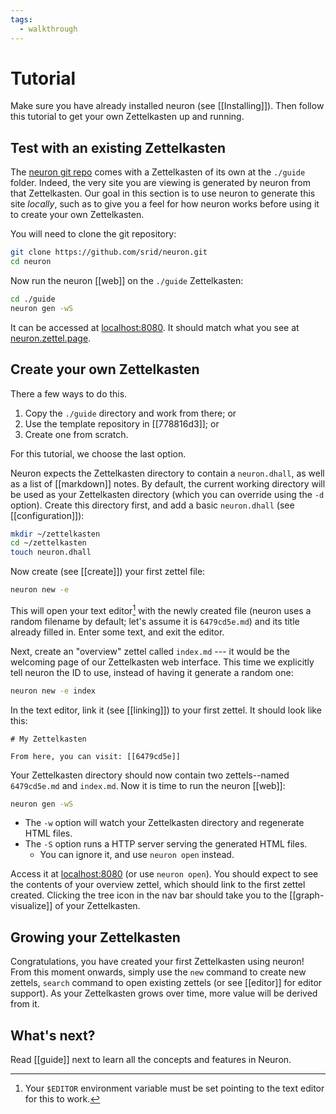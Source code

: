 ```yaml
---
tags:
  - walkthrough
---
```


# Tutorial

Make sure you have already installed neuron (see [[Installing]]). Then follow this tutorial to get your own Zettelkasten up and running.

## Test with an existing Zettelkasten

The [neuron git repo](https://github.com/srid/neuron) comes with a Zettelkasten of its own at the `./guide` folder. Indeed, the very site you are viewing is generated by neuron from that Zettelkasten. Our goal in this section is to use neuron to generate this site *locally*, such as to give you a feel for how neuron works before using it to create your own Zettelkasten.

You will need to clone the git repository:

```bash
git clone https://github.com/srid/neuron.git
cd neuron
```

Now run the neuron [[web]] on the `./guide` Zettelkasten:

```bash
cd ./guide
neuron gen -wS
```

It can be accessed at [localhost:8080](http://localhost:8080). It should match what you see at [neuron.zettel.page](https://neuron.zettel.page).

## Create your own Zettelkasten

There a few ways to do this.

1. Copy the `./guide` directory and work from there; or
1. Use the template repository in [[778816d3]]; or
1. Create one from scratch.

For this tutorial, we choose the last option.

Neuron expects the Zettelkasten directory to contain a `neuron.dhall`, as well as a list of [[markdown]] notes. By default, the current working directory will be used as your Zettelkasten directory (which you can override using the `-d` option). Create this directory first, and add a basic `neuron.dhall` (see [[configuration]]):

```bash
mkdir ~/zettelkasten
cd ~/zettelkasten
touch neuron.dhall
```

Now create (see [[create]]) your first zettel file:

```bash
neuron new -e
```

This will open your text editor[^editor] with the newly created file (neuron uses a random filename by default; let's assume it is `6479cd5e.md`) and its title already filled in. Enter some text, and exit the editor.

[^editor]: Your `$EDITOR` environment variable must be set pointing to the text editor for this to work.

Next, create an "overview" zettel called `index.md` --- it would be the welcoming page of our Zettelkasten web interface. This time we explicitly tell neuron the ID to use, instead of having it generate a random one:

```bash
neuron new -e index
```

In the text editor, link it (see [[linking]]) to your first zettel. It should look like this:

```
# My Zettelkasten

From here, you can visit: [[6479cd5e]]
```

Your Zettelkasten directory should now contain two zettels--named `6479cd5e.md` and `index.md`.  Now it is time to run the neuron [[web]]:

```bash
neuron gen -wS
```

* The `-w` option will watch your Zettelkasten directory and regenerate HTML files.
* The `-S` option runs a HTTP server serving the generated HTML files. 
  * You can ignore it, and use `neuron open` instead.

Access it at [localhost:8080](http://localhost:8080) (or use `neuron open`). You should expect to see the contents of your overview zettel, which should link to the first zettel created. Clicking the tree icon in the nav bar should take you to the [[graph-visualize]] of your Zettelkasten. 

## Growing your Zettelkasten

Congratulations, you have created your first Zettelkasten using neuron! From this moment onwards, simply use the `new` command to create new zettels, `search` command to open existing zettels (or see [[editor]] for editor support). As your Zettelkasten grows over time, more value will be derived from it.

## What's next?

Read [[guide]] next to learn all the concepts and features in Neuron.
